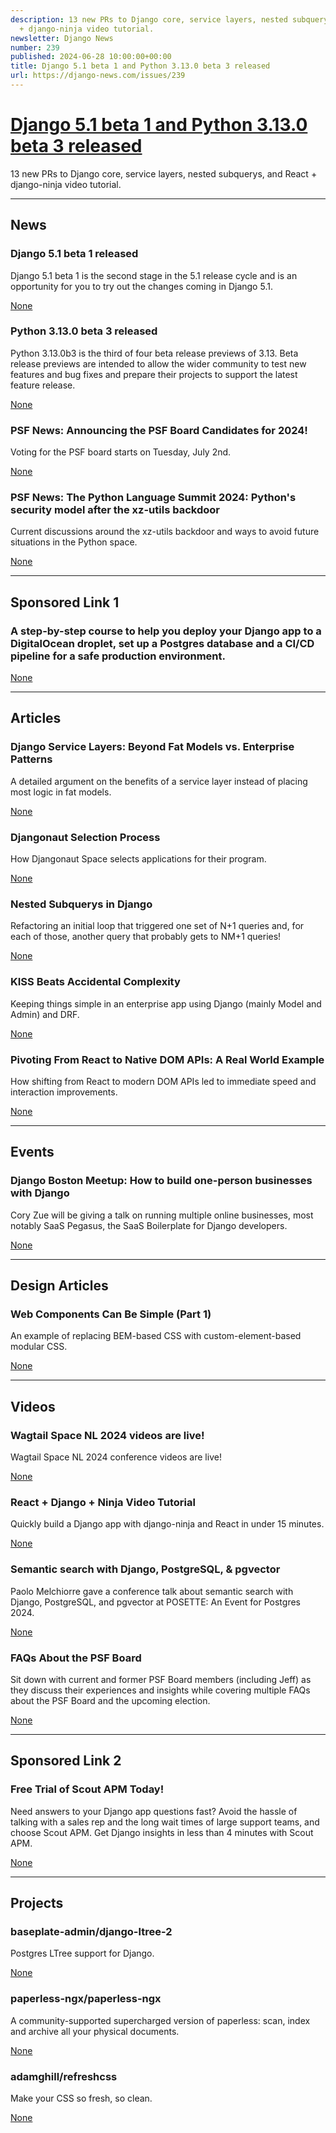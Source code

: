 ```yaml
---
description: 13 new PRs to Django core, service layers, nested subquerys, and React
  + django-ninja video tutorial.
newsletter: Django News
number: 239
published: 2024-06-28 10:00:00+00:00
title: Django 5.1 beta 1 and Python 3.13.0 beta 3 released
url: https://django-news.com/issues/239
---
```


# [Django 5.1 beta 1 and Python 3.13.0 beta 3 released](https://django-news.com/issues/239)

13 new PRs to Django core, service layers, nested subquerys, and React + django-ninja video tutorial.

  ----

  ## News

  ### Django 5.1 beta 1 released

  <p>Django 5.1 beta 1 is the second stage in the 5.1 release cycle and is an opportunity for you to try out the changes coming in Django 5.1.</p>

  [None](None)

  ### Python 3.13.0 beta 3 released

  <p>Python 3.13.0b3 is the third of four beta release previews of 3.13. Beta release previews are intended to allow the wider community to test new features and bug fixes and prepare their projects to support the latest feature release.</p>

  [None](None)

  ### PSF News: Announcing the PSF Board Candidates for 2024!

  <p>Voting for the PSF board starts on Tuesday, July 2nd.</p>

  [None](None)

  ### PSF News: The Python Language Summit 2024: Python's security model after the xz-utils backdoor

  <p>Current discussions around the xz-utils backdoor and ways to avoid future situations in the Python space.</p>

  [None](None)

  ----

  ## Sponsored Link 1

  ### A step-by-step course to help you deploy your Django app to a DigitalOcean droplet, set up a Postgres database and a CI/CD pipeline for a safe production environment.

  

  [None](None)

  ----

  ## Articles

  ### Django Service Layers: Beyond Fat Models vs. Enterprise Patterns

  <p>A detailed argument on the benefits of a service layer instead of placing most logic in fat models.</p>

  [None](None)

  ### Djangonaut Selection Process

  <p>How Djangonaut Space selects applications for their program.</p>

  [None](None)

  ### Nested Subquerys in Django

  <p>Refactoring an initial loop that triggered one set of N+1 queries and, for each of those, another query that probably gets to NM+1 queries!</p>

  [None](None)

  ### KISS Beats Accidental Complexity

  <p>Keeping things simple in an enterprise app using Django (mainly Model and Admin) and DRF.</p>

  [None](None)

  ### Pivoting From React to Native DOM APIs: A Real World Example

  <p>How shifting from React to modern DOM APIs led to immediate speed and interaction improvements.</p>

  [None](None)

  ----

  ## Events

  ### Django Boston Meetup: How to build one-person businesses with Django

  <p>Cory Zue will be giving a talk on running multiple online businesses, most notably SaaS Pegasus, the SaaS Boilerplate for Django developers.</p>

  [None](None)

  ----

  ## Design Articles

  ### Web Components Can Be Simple (Part 1)

  <p>An example of replacing BEM-based CSS with custom-element-based modular CSS.</p>

  [None](None)

  ----

  ## Videos

  ### Wagtail Space NL 2024 videos are live! 

  <p>Wagtail Space NL 2024 conference videos are live!</p>

  [None](None)

  ### React + Django + Ninja Video Tutorial

  <p>Quickly build a Django app with django-ninja and React in under 15 minutes.</p>

  [None](None)

  ### Semantic search with Django, PostgreSQL, & pgvector

  <p>Paolo Melchiorre gave a conference talk about semantic search with Django, PostgreSQL, and pgvector at POSETTE: An Event for Postgres 2024.</p>

  [None](None)

  ### FAQs About the PSF Board

  <p>Sit down with current and former PSF Board members (including Jeff) as they discuss their experiences and insights while covering multiple FAQs about the PSF Board and the upcoming election.</p>

  [None](None)

  ----

  ## Sponsored Link 2

  ### Free Trial of Scout APM Today!

  <p>Need answers to your Django app questions fast? Avoid the hassle of talking with a sales rep and the long wait times of large support teams, and choose Scout APM. Get Django insights in less than 4 minutes with Scout APM.</p>

  [None](None)

  ----

  ## Projects

  ### baseplate-admin/django-ltree-2

  <p>Postgres LTree support for Django.</p>

  [None](None)

  ### paperless-ngx/paperless-ngx

  <p>A community-supported supercharged version of paperless: scan, index and archive all your physical documents.</p>

  [None](None)

  ### adamghill/refreshcss

  <p>Make your CSS so fresh, so clean.</p>

  [None](None)
